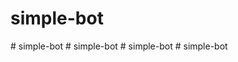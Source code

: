 # simple-bot
#   s i m p l e - b o t  
 #   s i m p l e - b o t  
 #   s i m p l e - b o t  
 #   s i m p l e - b o t  
 